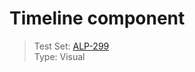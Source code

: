 # Timeline component
> Test Set: [ALP-299](https://everfi.atlassian.net/browse/ALP-299)    
Type: Visual

<!-- cypress/integration/timeline.js -->
<!-- /cypress/integration/timeline.js -->